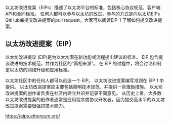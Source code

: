 以太坊改进提案（EIPs）描述了以太坊平台的标准，包括核心协议规范，客户端 API和合同标准。 任何人都可以参与以太坊的改进，参与的方式是向以太坊EIPs GitHub库提交改进提案的pull request，大家可以阅读EIP-1 了解如何提交改进提案。



## 以太坊改进提案（EIP）

以太坊改进提议 (EIP)是为以太坊潜在新功能或流程提出建议的标准。 EIP 包含提议改进的技术规范，并作为社区的“真相来源”。 在 EIP 的过程中，将会讨论和制定以太坊的网络升级和应用标准。

以太坊社区中的任何人都可以创造一个 EIP。 以太坊改进提案编写准则在 EIP 1 中提供。 以太坊改进提案应主要包括简明技术规范，并提供一些激励措施。 以太坊改进提案的创作者负责在社区内建立共识并记录不同意见。 从历史上看，大多数以太坊改进提案的创作者通常是应用程序或协议开发者，因为提交高水平的以太坊改进提案需要很强的技术能力。





https://eips.ethereum.org/